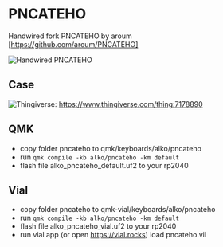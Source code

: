 # PNCATEHO

Handwired fork PNCATEHO by aroum [https://github.com/aroum/PNCATEHO]

![Handwired PNCATEHO](https://cornedeon.ru/img/pncateho_1s.jpg)

## Case

![Thingiverse](https://www.thingiverse.com/thing:7178890): https://www.thingiverse.com/thing:7178890

## QMK

* copy folder pncateho to qmk/keyboards/alko/pncateho
* run ```qmk compile -kb alko/pncateho -km default```
* flash file alko_pncateho_default.uf2 to your rp2040

## Vial

* copy folder pncateho to qmk-vial/keyboards/alko/pncateho
* run ```qmk compile -kb alko/pncateho -km default```
* flash file alko_pncateho_vial.uf2 to your rp2040
* run vial app (or open https://vial.rocks) load pncateho.vil

